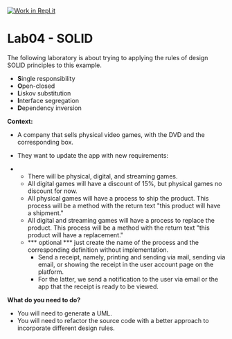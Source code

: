 [![Work in Repl.it](https://classroom.github.com/assets/work-in-replit-14baed9a392b3a25080506f3b7b6d57f295ec2978f6f33ec97e36a161684cbe9.svg)](https://classroom.github.com/online_ide?assignment_repo_id=277414&assignment_repo_type=GroupAssignmentRepo)
# Lab04 - SOLID

The following laboratory is about trying to applying the rules of design SOLID principles to this example.

- **S**ingle responsibility 
- **O**pen-closed
- **L**iskov substitution
- **I**nterface segregation
- **D**ependency inversion

**Context:**

- A company that sells physical video games, with the DVD and the corresponding box.

- They want to update the app with new requirements:

- - There will be physical, digital, and streaming games.
  - All digital games will have a discount of 15%, but physical games no discount for now.
  - All physical games will have a process to ship the product. This process will be a method with the return text "this product will have a shipment."
  - All digital and streaming games will have a process to replace the product. This process will be a method with the return text "this product will have a replacement."
  - *** optional *** just create the name of the process and the corresponding definition without implementation.
    - Send a receipt, namely, printing and sending via mail, sending via email, or showing the receipt in the user account page on the platform.
    - For the latter, we send a notification to the user via email or the app that the receipt is ready to be viewed.

**What do you need to do?**

- You will need to generate a UML.
- You will need to refactor the source code with a better approach to incorporate different design rules.